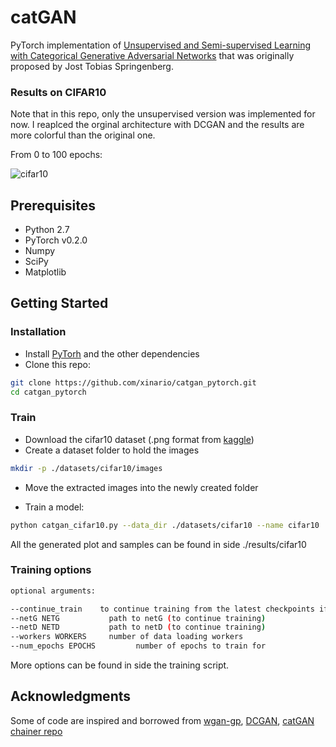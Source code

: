 # catGAN

PyTorch implementation of [Unsupervised and Semi-supervised Learning with Categorical Generative Adversarial Networks](https://arxiv.org/abs/1511.06390) that was originally proposed by Jost Tobias Springenberg.




### Results on CIFAR10
Note that in this repo, only the unsupervised version was implemented for now. I reaplced the orginal architecture with DCGAN and the results are more colorful than the original one.

From 0 to 100 epochs:

![cifar10](results/cifar10/cifar10.gif)



## Prerequisites
- Python 2.7
- PyTorch v0.2.0
- Numpy
- SciPy
- Matplotlib


## Getting Started
### Installation
- Install [PyTorh](https://github.com/pytorch/pytorch) and the other dependencies
- Clone this repo:
```bash
git clone https://github.com/xinario/catgan_pytorch.git
cd catgan_pytorch
```

### Train
- Download the cifar10 dataset (.png format from [kaggle](https://www.kaggle.com/c/cifar-10/data))
- Create a dataset folder to hold the images
```bash
mkdir -p ./datasets/cifar10/images
```
- Move the extracted images into the newly created folder

- Train a model:
```bash
python catgan_cifar10.py --data_dir ./datasets/cifar10 --name cifar10
```
All the generated plot and samples can be found in side ./results/cifar10




### Training options 
```bash
optional arguments:

--continue_train  	to continue training from the latest checkpoints if --netG and --netD are not specified
--netG NETG           path to netG (to continue training)
--netD NETD           path to netD (to continue training)
--workers WORKERS     number of data loading workers
--num_epochs EPOCHS         number of epochs to train for
```
More options can be found in side the training script.



## Acknowledgments
Some of code are inspired and borrowed from [wgan-gp](https://github.com/caogang/wgan-gp), [DCGAN](https://github.com/pytorch/examples/tree/master/dcgan), [catGAN chainer repo](https://github.com/smayru/catgan)
